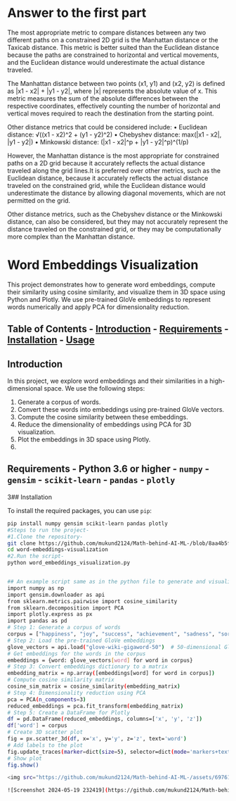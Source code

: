# Answer to the first part
The most appropriate metric to compare distances between any two different paths on a 
constrained 2D grid is the Manhattan distance or the Taxicab distance. This metric is better 
suited than the Euclidean distance because the paths are constrained to horizontal and vertical 
movements, and the Euclidean distance would underestimate the actual distance traveled. 

The Manhattan distance between two points (x1, y1) and (x2, y2) is defined as |x1 - x2| + |y1 - y2|, where |x| represents the absolute value of x. This metric measures the sum of the 
absolute differences between the respective coordinates, effectively counting the number of 
horizontal and vertical moves required to reach the destination from the starting point. 

Other distance metrics that could be considered include: 
• Euclidean distance: √((x1 - x2)^2 + (y1 - y2)^2) 
• Chebyshev distance: max(|x1 - x2|, |y1 - y2|) 
• Minkowski distance: (|x1 - x2|^p + |y1 - y2|^p)^(1/p) 

However, the Manhattan distance is the most appropriate for constrained paths on a 2D grid 
because it accurately reflects the actual distance traveled along the grid lines.It is preferred 
over other metrics, such as the Euclidean distance, because it accurately reflects the actual 
distance traveled on the constrained grid, while the Euclidean distance would underestimate 
the distance by allowing diagonal movements, which are not permitted on the grid. 

Other distance metrics, such as the Chebyshev distance or the Minkowski distance, can also 
be considered, but they may not accurately represent the distance traveled on the constrained 
grid, or they may be computationally more complex than the Manhattan distance. 

# Word Embeddings Visualization 
This project demonstrates how to generate word embeddings, compute their similarity using cosine 
similarity, and visualize them in 3D space using Python and Plotly. We use pre-trained GloVe 
embeddings to represent words numerically and apply PCA for dimensionality reduction. 

## Table of Contents - [Introduction](#introduction) - [Requirements](#requirements) - [Installation](#installation) - [Usage](#usage) 
 
## Introduction 
In this project, we explore word embeddings and their similarities in a high-dimensional space. We 
use the following steps: 
1. Generate a corpus of words. 
2. Convert these words into embeddings using pre-trained GloVe vectors. 
3. Compute the cosine similarity between these embeddings. 
4. Reduce the dimensionality of embeddings using PCA for 3D visualization. 
5. Plot the embeddings in 3D space using Plotly.
6. 
## Requirements - Python 3.6 or higher - `numpy` - `gensim` - `scikit-learn` - `pandas` - `plotly` 
3## Installation 

To install the required packages, you can use `pip`: 
```sh 
pip install numpy gensim scikit-learn pandas plotly 
#Steps to run the project- 
#1.Clone the repository- 
git clone https://github.com/mukund2124/Math-behind-AI-ML-/blob/8aa4b5fa8a2ff3106de0ce334b1fc0a924a9ceab/word-embeddings-visualization.git 
cd word-embeddings-visualization 
#2.Run the script- 
python word_embeddings_visualization.py 


## An example script same as in the python file to generate and visualize word embeddings: 
import numpy as np 
import gensim.downloader as api 
from sklearn.metrics.pairwise import cosine_similarity 
from sklearn.decomposition import PCA 
import plotly.express as px 
import pandas as pd 
# Step 1: Generate a corpus of words 
corpus = ["happiness", "joy", "success", "achievement", "sadness", "sorrow", "failure", "defeat"] 
# Step 2: Load the pre-trained GloVe embeddings 
glove_vectors = api.load("glove-wiki-gigaword-50")  # 50-dimensional GloVe embeddings 
# Get embeddings for the words in the corpus 
embeddings = {word: glove_vectors[word] for word in corpus} 
# Step 3: Convert embeddings dictionary to a matrix 
embedding_matrix = np.array([embeddings[word] for word in corpus]) 
# Compute cosine similarity matrix 
cosine_sim_matrix = cosine_similarity(embedding_matrix) 
# Step 4: Dimensionality reduction using PCA 
pca = PCA(n_components=3) 
reduced_embeddings = pca.fit_transform(embedding_matrix) 
# Step 5: Create a DataFrame for Plotly 
df = pd.DataFrame(reduced_embeddings, columns=['x', 'y', 'z']) 
df['word'] = corpus 
# Create 3D scatter plot 
fig = px.scatter_3d(df, x='x', y='y', z='z', text='word') 
# Add labels to the plot 
fig.update_traces(marker=dict(size=5), selector=dict(mode='markers+text')) 
# Show plot 
fig.show() 

<img src="https://github.com/mukund2124/Math-behind-AI-ML-/assets/69761205/c970fa89-bf00-4086-a327-ece25a96e79b.png" width="600">

![Screenshot 2024-05-19 232419](https://github.com/mukund2124/Math-behind-AI-ML-/assets/69761205/c970fa89-bf00-4086-a327-ece25a96e79b.png)
